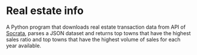 # Real estate info

A Python program that downloads real estate transaction data from API of [Socrata](https://dev.socrata.com/foundry/data.ct.gov/5mzw-sjtu), parses a JSON dataset and returns top towns that have the highest sales ratio and top towns that have the highest volume of sales for each year available.

